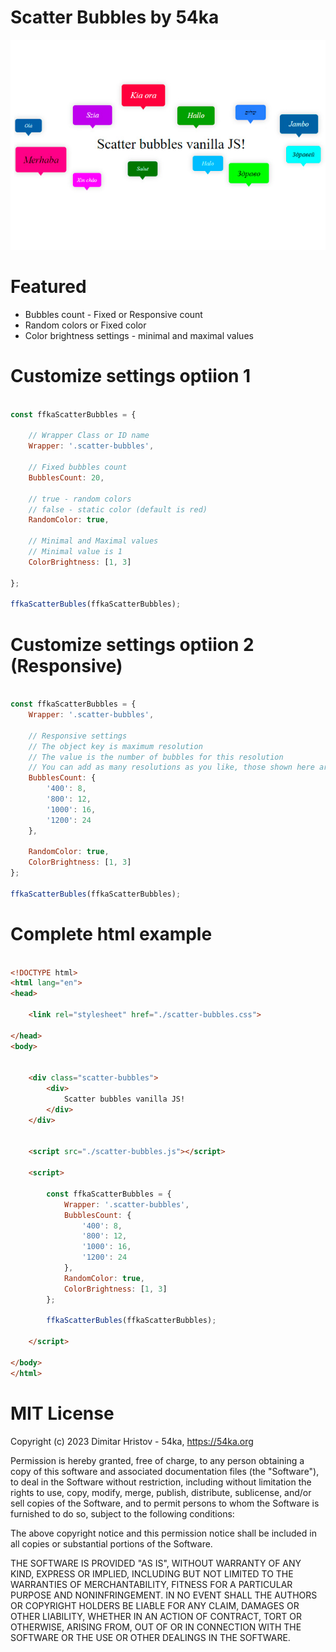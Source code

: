 # Scatter Bubbles by 54ka

![Image](https://github.com/54ka/Vanilla-JS-Helpers/blob/main/Scatter_Bubbles/Screenshot.jpg)

# Featured

* Bubbles count - Fixed or Responsive count
* Random colors or Fixed color
* Color brightness settings - minimal and maximal values

# Customize settings optiion 1

```js

const ffkaScatterBubbles = {

    // Wrapper Class or ID name
    Wrapper: '.scatter-bubbles',
    
    // Fixed bubbles count
    BubblesCount: 20,

    // true - random colors 
    // false - static color (default is red)
    RandomColor: true,

    // Minimal and Maximal values
    // Minimal value is 1
    ColorBrightness: [1, 3]
    
};

ffkaScatterBubles(ffkaScatterBubbles);

```

# Customize settings optiion 2 (Responsive)

```js

const ffkaScatterBubbles = {
    Wrapper: '.scatter-bubbles',

    // Responsive settings
    // The object key is maximum resolution
    // The value is the number of bubbles for this resolution
    // You can add as many resolutions as you like, those shown here are for example only
    BubblesCount: {
        '400': 8,
        '800': 12,
        '1000': 16,
        '1200': 24
    },

    RandomColor: true,
    ColorBrightness: [1, 3]
};

ffkaScatterBubles(ffkaScatterBubbles);

```


# Complete html example

```html

<!DOCTYPE html>
<html lang="en">
<head>

    <link rel="stylesheet" href="./scatter-bubbles.css">

</head>
<body>


    <div class="scatter-bubbles">
        <div>
            Scatter bubbles vanilla JS!
        </div>
    </div>


    <script src="./scatter-bubbles.js"></script>

    <script>

        const ffkaScatterBubbles = {
            Wrapper: '.scatter-bubbles',
            BubblesCount: {
                '400': 8,
                '800': 12,
                '1000': 16,
                '1200': 24
            },
            RandomColor: true,
            ColorBrightness: [1, 3]
        };

        ffkaScatterBubles(ffkaScatterBubbles);

    </script>

</body>
</html>

```

# MIT License

Copyright (c) 2023 Dimitar Hristov - 54ka, https://54ka.org

Permission is hereby granted, free of charge, to any person obtaining a copy
of this software and associated documentation files (the "Software"), to deal
in the Software without restriction, including without limitation the rights
to use, copy, modify, merge, publish, distribute, sublicense, and/or sell
copies of the Software, and to permit persons to whom the Software is
furnished to do so, subject to the following conditions:

The above copyright notice and this permission notice shall be included in
all copies or substantial portions of the Software.

THE SOFTWARE IS PROVIDED "AS IS", WITHOUT WARRANTY OF ANY KIND, EXPRESS OR
IMPLIED, INCLUDING BUT NOT LIMITED TO THE WARRANTIES OF MERCHANTABILITY,
FITNESS FOR A PARTICULAR PURPOSE AND NONINFRINGEMENT. IN NO EVENT SHALL THE
AUTHORS OR COPYRIGHT HOLDERS BE LIABLE FOR ANY CLAIM, DAMAGES OR OTHER
LIABILITY, WHETHER IN AN ACTION OF CONTRACT, TORT OR OTHERWISE, ARISING FROM,
OUT OF OR IN CONNECTION WITH THE SOFTWARE OR THE USE OR OTHER DEALINGS IN
THE SOFTWARE.
